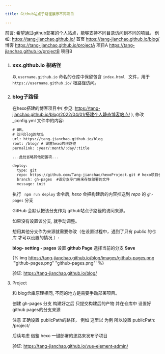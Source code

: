 ```yaml
---

title: Github站点子路径展示不同项目

---
```


前言: 希望通过github部署的个人站点，能够支持不同目录访问到不同的项目。
例如:
 https://tang-jianchao.github.io/ 首页
https://tang-jianchao.github.io/blog/ 博客
https://tang-jianchao.github.io/projectA 项目A
https://tang-jianchao.github.io/projectB 项目B

1. ### xxx.github.io 根路径

   以 `username.github.io` 命名的仓库中保留包含 `index.html ` 文件，用于 `https://username.github.io/` 根路径访问。

   

2. ### blog子路径

    在hexo搭建的博客项目中( 参见: https://tang-jianchao.github.io/blog/2022/04/01/搭建个人静态博客站点/ ), 修改  _config.yml 文件中的内容:

   ```xml
   # URL
   # 访问blog的地址
   url: https://tang-jianchao.github.io/blog 
   root: /blog/ # 设置hexo的根路径
   permalink: :year/:month/:day/:title
   
   ...此处省略其他配置项...
   
   deploy:
     type: git
     repo: https://github.com/Tang-jianchao/hexoProject.git # hexo项目仓库
     branch: gh-pages  #该分支专门用来存放部署的文件
     message: init
   ```

   执行 ` npm run deploy` 命令后, *hexo* 会把构建后的内容推送到 *repo* 的 `gh-pages` 分支 

   GitHub 会默认把该分支作为  github站点子路径的访问来源。

   如果没有设置该分支, 就手动调整。

   想用其他分支作为来源就需要修改（在设置过程中，遇到了只有 public 的仓库 才可以设置的情况 ）: 

   **blog- setting - pages**  设置 **github Page** 选择当前的分支  **Save**

   {% img https://tang-jianchao.github.io/blog/images/github-pages.png  '"github-pages.png" "github-pages.png"' %}

   验证: https://tang-jianchao.github.io/blog/

   

3. Project

   和 blog仓库原理相同, 不同的地方是需要手动部署项目。

   创建 gh-pages 分支 构建好之后 只提交构建后的产物  并在仓库中 设置好github pages的分支来源

   注意 正确设置 publicPath的路径， 例如 这里以 为例 所以设置 publicPath: /project/

   后续考虑 借鉴 hexo 一键部署的思路来发布子项目

   验证: https://tang-jianchao.github.io/vue-element-admin/

   
